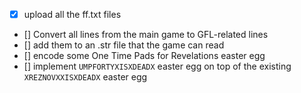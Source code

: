 - [x] upload all the ff.txt files
- [] Convert all lines from the main game to GFL-related lines
- [] add them to an .str file that the game can read
- [] encode some One Time Pads for Revelations easter egg
- [] implement `UMPFORTYXISXDEADX` easter egg on top of the existing `XREZNOVXXISXDEADX` easter egg
